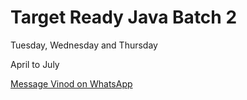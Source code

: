 # Target Ready Java Batch 2

Tuesday, Wednesday and Thursday

April to July

<a href="https://wa.me/9731424784?text=Hello%20Vinod">Message Vinod on WhatsApp</a>
